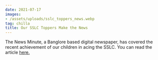 ```yaml
---
date: 2021-07-17
images:
- /assets/uploads/sslc_toppers_news.webp
tag: chilla
title: Our SSLC Toppers Make the News
---
```


The News Minute, a Banglore based digital newspaper, has covered the recent achievement of our children in acing the SSLC.
You can read the article [here.](https://www.thenewsminute.com/article/four-students-keralas-chilla-home-children-ace-class-10-exams-152502/) 